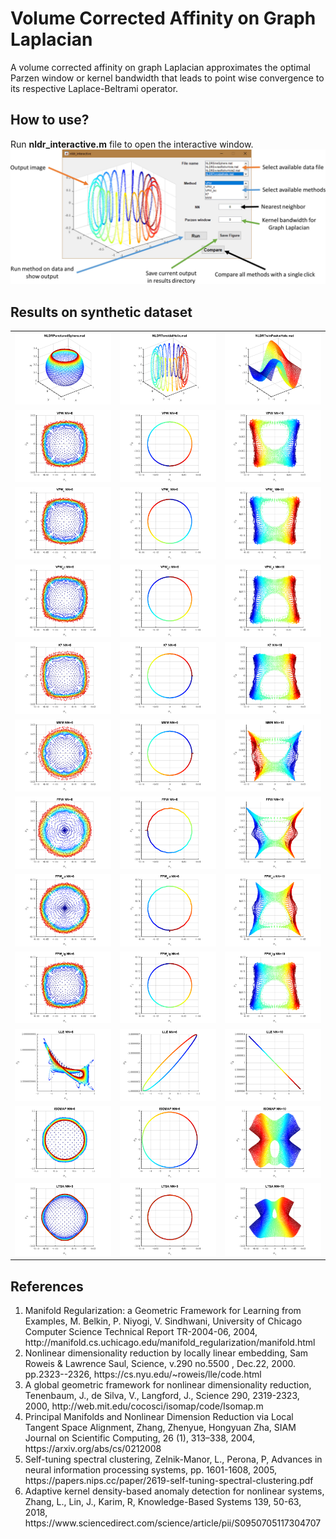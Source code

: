# Volume Corrected Affinity on Graph Laplacian
A volume corrected affinity on graph Laplacian approximates the optimal Parzen window or kernel bandwidth that leads to point wise convergence to its respective Laplace-Beltrami operator.
## How to use?
Run **nldr_interactive.m** file to open the interactive window. <img src="01_HowTo.jpg"></img>
## Results on synthetic dataset
<table>
  <tr>
    <td><img src="results/03_1_NLDRPuncturedSphere.png" width=250></img></td>
    <td><img src="results/010_1_NLDRToroidalHelix.png" width=250></img></td>
    <td><img src="results/012_1_NLDRTwinPeakwHole.png" width=250></img></td>
  </tr>
  <tr>
    <td><img src="results/03_2_NLDRPuncturedSphere_VPW_NN6.png" width=250></img></td>
    <td><img src="results/010_2_NLDRToroidalHelix_VPW_NN6.png" width=250></img></td>
    <td><img src="results/012_2_NLDRTwinPeakwHole_VPW_NN10.png" width=250></img></td>
  </tr>
  <tr>
    <td><img src="results/03_3_NLDRPuncturedSphere_VPW_c_NN6.png" width=250></img></td>
    <td><img src="results/010_3_NLDRToroidalHelix_VPW_c_NN6.png" width=250></img></td>
    <td><img src="results/012_3_NLDRTwinPeakwHole_VPW_c_NN10.png" width=250></img></td>
  </tr>
  <tr>
    <td><img src="results/03_4_NLDRPuncturedSphere_VPW_bc_NN6.png" width=250></img></td>
    <td><img src="results/010_4_NLDRToroidalHelix_VPW_bc_NN6.png" width=250></img></td>
    <td><img src="results/012_4_NLDRTwinPeakwHole_VPW_bc_NN10.png" width=250></img></td>
  </tr>
  <tr>
    <td><img src="results/03_5_NLDRPuncturedSphere_K7_NN6.png" width=250></img></td>
    <td><img src="results/010_5_NLDRToroidalHelix_K7_NN6.png" width=250></img></td>
    <td><img src="results/012_5_NLDRTwinPeakwHole_K7_NN10.png" width=250></img></td>
  </tr>
  <tr>
    <td><img src="results/03_6_NLDRPuncturedSphere_MMM_NN6.png" width=250></img></td>
    <td><img src="results/010_6_NLDRToroidalHelix_MMM_NN6.png" width=250></img></td>
    <td><img src="results/012_6_NLDRTwinPeakwHole_MMM_NN10.png" width=250></img></td>
  </tr>
  <tr>
    <td><img src="results/03_7_NLDRPuncturedSphere_FPW_NN6.png" width=250></img></td>
    <td><img src="results/010_7_NLDRToroidalHelix_FPW_NN6.png" width=250></img></td>
    <td><img src="results/012_7_NLDRTwinPeakwHole_FPW_NN10.png" width=250></img></td>
  </tr>
  <tr>
    <td><img src="results/03_8_NLDRPuncturedSphere_FPW_mu_NN6.png" width=250></img></td>
    <td><img src="results/010_8_NLDRToroidalHelix_FPW_mu_NN6.png" width=250></img></td>
    <td><img src="results/012_8_NLDRTwinPeakwHole_FPW_mu_NN10.png" width=250></img></td>
  </tr>
  <tr>
    <td><img src="results/03_9_NLDRPuncturedSphere_FPW_sig_NN6.png" width=250></img></td>
    <td><img src="results/010_9_NLDRToroidalHelix_FPW_sig_NN6.png" width=250></img></td>
    <td><img src="results/012_9_NLDRTwinPeakwHole_FPW_sig_NN10.png" width=250></img></td>
  </tr>
  <tr>
    <td><img src="results/03_10_NLDRPuncturedSphere_LLE_NN6.png" width=250></img></td>
    <td><img src="results/010_10_NLDRToroidalHelix_LLE_NN6.png" width=250></img></td>
    <td><img src="results/012_10_NLDRTwinPeakwHole_LLE_NN10.png" width=250></img></td>
  </tr>
  <tr>
    <td><img src="results/03_11_NLDRPuncturedSphere_ISOMAP_NN6.png" width=250></img></td>
    <td><img src="results/010_11_NLDRToroidalHelix_ISOMAP_NN6.png" width=250></img></td>
    <td><img src="results/012_11_NLDRTwinPeakwHole_ISOMAP_NN10.png" width=250></img></td>
  </tr>
  <tr>
    <td><img src="results/03_12_NLDRPuncturedSphere_LTSA_NN6.png" width=250></img></td>
    <td><img src="results/010_12_NLDRToroidalHelix_LTSA_NN6.png" width=250></img></td>
    <td><img src="results/012_12_NLDRTwinPeakwHole_LTSA_NN10.png" width=250></img></td>
  </tr>
</table>

## References
<ol>
	<li>Manifold Regularization: a Geometric Framework for Learning from Examples, M. Belkin, P. Niyogi, V. Sindhwani, University of Chicago Computer Science Technical Report TR-2004-06, 2004, http://manifold.cs.uchicago.edu/manifold_regularization/manifold.html</li>
	<li>Nonlinear dimensionality reduction by locally linear embedding, Sam Roweis & Lawrence Saul, Science, v.290 no.5500 , Dec.22, 2000. pp.2323--2326, https://cs.nyu.edu/~roweis/lle/code.html</li>
	<li>A global geometric framework for nonlinear dimensionality reduction, Tenenbaum, J., de Silva, V., Langford, J., Science 290, 2319-2323, 2000, http://web.mit.edu/cocosci/isomap/code/Isomap.m</li>
	<li>Principal Manifolds and Nonlinear Dimension Reduction via Local Tangent Space Alignment, Zhang, Zhenyue, Hongyuan Zha, SIAM Journal on Scientific Computing, 26 (1), 313–338, 2004, https://arxiv.org/abs/cs/0212008</li>
	<li>Self-tuning spectral clustering, Zelnik-Manor, L., Perona, P, Advances in neural information processing systems, pp. 1601-1608, 2005, https://papers.nips.cc/paper/2619-self-tuning-spectral-clustering.pdf</li>
	<li>Adaptive kernel density-based anomaly detection for nonlinear systems, Zhang, L., Lin, J., Karim, R, Knowledge-Based Systems 139, 50-63, 2018, https://www.sciencedirect.com/science/article/pii/S0950705117304707</li>
</ol>
